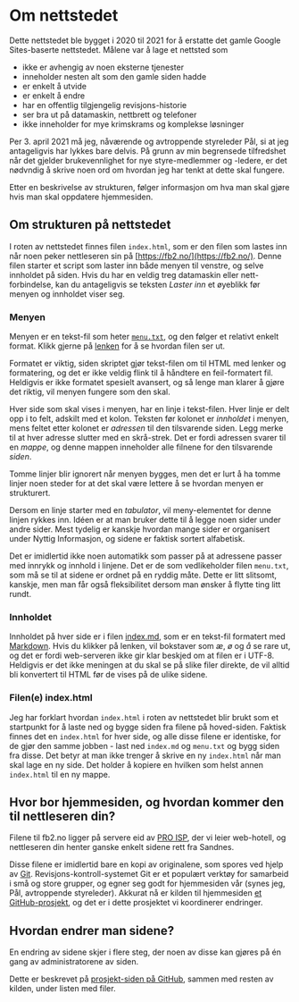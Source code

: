 Om nettstedet
=============

Dette nettstedet ble bygget i 2020 til 2021 for å erstatte det gamle Google Sites-baserte nettstedet. Målene var å lage et nettsted som

* ikke er avhengig av noen eksterne tjenester
* inneholder nesten alt som den gamle siden hadde
* er enkelt å utvide
* er enkelt å endre
* har en offentlig tilgjengelig revisjons-historie
* ser bra ut på datamaskin, nettbrett og telefoner
* ikke inneholder for mye krimskrams og komplekse løsninger

Per 3. april 2021 må jeg, nåværende og avtroppende styreleder Pål, si at jeg antageligvis har lykkes bare delvis.
På grunn av min begrensede tilfredshet når det gjelder brukevennlighet for nye styre-medlemmer og -ledere, er det nødvndig å skrive noen ord om hvordan jeg har tenkt at dette 
skal fungere.

Etter en beskrivelse av strukturen, følger informasjon om hva man skal gjøre hvis man skal oppdatere hjemmesiden.

Om strukturen på nettstedet
---------------------------

I roten av nettstedet finnes filen `index.html`, som er den filen som lastes inn når noen peker nettleseren sin på [https://fb2.no/](https://fb2.no/).
Denne filen starter et script som laster inn både menyen til venstre, og selve innholdet på siden.
Hvis du har en veldig treg datamaskin eller nett-forbindelse, kan du antageligvis se teksten *Laster inn* et øyeblikk før menyen og innholdet viser seg.

### Menyen

Menyen er en tekst-fil som heter [`menu.txt`](/menu.txt), og den følger et relativt enkelt format.
Klikk gjerne på [lenken](/menu.txt) for å se hvordan filen ser ut.

Formatet er viktig, siden skriptet gjør tekst-filen om til HTML med lenker og formatering, og det er ikke veldig flink til å håndtere en feil-formatert fil.
Heldigvis er ikke formatet spesielt avansert, og så lenge man klarer å gjøre det riktig, vil menyen fungere som den skal.

Hver side som skal vises i menyen, har en linje i tekst-filen.
Hver linje er delt opp i to felt, adskilt med et kolon.
Teksten før kolonet er *innholdet* i menyen, mens feltet etter kolonet er *adressen* til den tilsvarende siden.
Legg merke til at hver adresse slutter med en skrå-strek.
Det er fordi adressen svarer til en *mappe*, og denne mappen inneholder alle filnene for den tilsvarende *siden*.

Tomme linjer blir ignorert når menyen bygges, men det er lurt å ha tomme linjer noen steder for at det skal være lettere å se hvordan menyen er strukturert.

Dersom en linje starter med en *tabulator*, vil meny-elementet for denne linjen rykkes inn.
Idéen er at man bruker dette til å legge noen sider under andre sider.
Mest tydelig er kanskje hvordan mange sider er organisert under Nyttig Informasjon, og sidene er faktisk sortert alfabetisk.

Det er imidlertid ikke noen automatikk som passer på at adressene passer med innrykk og innhold i linjene.
Det er de som vedlikeholder filen `menu.txt`, som må se til at sidene er ordnet på en ryddig måte.
Dette er litt slitsomt, kanskje, men man får også fleksibilitet dersom man ønsker å flytte ting litt rundt.

### Innholdet

Innholdet på hver side er i filen [index.md](/index.md), som er en tekst-fil formatert med [Markdown](https://en.wikipedia.org/wiki/Markdown).
Hvis du klikker på lenken, vil bokstaver som *æ*, *ø* og *å* se rare ut, og det er fordi web-serveren ikke gir klar beskjed om at filen er i UTF-8.
Heldigvis er det ikke meningen at du skal se på slike filer direkte, de vil alltid bli konvertert til HTML før de vises på de ulike sidene.

### Filen(e) index.html

Jeg har forklart hvordan `index.html` i roten av nettstedet blir brukt som et startpunkt for å laste ned og bygge siden fra filene på hoved-siden.
Faktisk finnes det en `index.html` for hver side, og alle disse filene er identiske, for de gjør den samme jobben - last ned `index.md` og `menu.txt` og bygg siden fra disse.
Det betyr at man ikke trenger å skrive en ny `index.html` når man skal lage en ny side. Det holder å kopiere en hvilken som helst annen `index.html` til en ny mappe.

Hvor bor hjemmesiden, og hvordan kommer den til nettleseren din?
----------------------------------------------------------------

Filene til fb2.no ligger på servere eid av [PRO ISP](https://www.proisp.no/), der vi leier web-hotell, og nettleseren din henter ganske enkelt sidene rett fra Sandnes.

Disse filene er imidlertid bare en kopi av originalene, som spores ved hjelp av [Git](https://no.wikipedia.org/wiki/Git).
Revisjons-kontroll-systemet Git er et populært verktøy for samarbeid i små og store grupper, og egner seg godt for hjemmesiden vår (synes jeg, Pål, avtroppende styreleder).
Akkurat nå er kilden til hjemmesiden [et GitHub-prosjekt](https://github.com/Folke-Bernadottes-vei-2/fb2-hjemmeside), og det er i dette prosjektet vi koordinerer endringer.

Hvordan endrer man sidene?
--------------------------

En endring av sidene skjer i flere steg, der noen av disse kan gjøres på én gang av administratorene av siden.

Dette er beskrevet på [prosjekt-siden på GitHub](https://github.com/Folke-Bernadottes-vei-2/fb2-hjemmeside), sammen med resten av kilden, under listen med filer.
